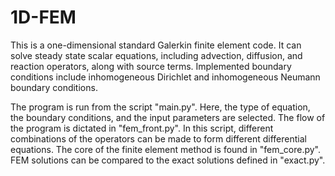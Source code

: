# 1D-FEM
This is a one-dimensional standard Galerkin finite element code.
It can solve steady state scalar equations, including advection, diffusion, and reaction operators, along with source terms.
Implemented boundary conditions include inhomogeneous Dirichlet and inhomogeneous Neumann boundary conditions. 

The program is run from the script "main.py". 
Here, the type of equation, the boundary conditions, and the input parameters are selected.
The flow of the program is dictated in "fem_front.py".
In this script, different combinations of the operators can be made to form different differential equations. 
The core of the finite element method is found in "fem_core.py".
FEM solutions can be compared to the exact solutions defined in "exact.py". 